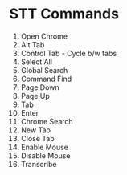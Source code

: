 # STT Commands
1. Open Chrome
2. Alt Tab
3. Control Tab - Cycle b/w tabs
4. Select All
5. Global Search
6. Command Find
7. Page Down
8. Page Up
9. Tab
10. Enter
11. Chrome Search
12. New Tab
13. Close Tab
14. Enable Mouse
15. Disable Mouse
16. Transcribe
